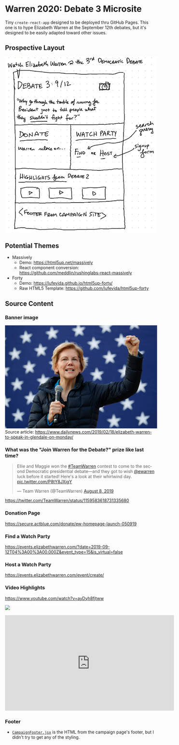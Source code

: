 # Warren 2020: Debate 3 Microsite

Tiny `create-react-app` designed to be deployed thru GitHub Pages.  This one is to hype Elizabeth Warren at the September 12th debates, but it's designed to be easily adapted toward other issues.

## Prospective Layout
![](./src/content/Layout-Sketch.png)

## Potential Themes
- Massively
  - Demo: https://html5up.net/massively
  - React component conversion: https://github.com/meddlin/rushinglabs-react-massively
- Forty
  - Demo: https://lufevida.github.io/html5up-forty/
  - Raw HTML5 Template: https://github.com/lufevida/html5up-forty

## Source Content

### Banner image
![](./src/content/warren-fist-raised.jpg)
Source article: https://www.dailynews.com/2019/02/18/elizabeth-warren-to-speak-in-glendale-on-monday/

### What was the "Join Warren for the Debate?" prize like last time?

<blockquote class="twitter-tweet" data-lang="en"><p lang="en" dir="ltr">Ellie and Maggie won the <a href="https://twitter.com/hashtag/TeamWarren?src=hash&amp;ref_src=twsrc%5Etfw">#TeamWarren</a> contest to come to the second Democratic presidential debate—and they got to wish <a href="https://twitter.com/ewarren?ref_src=twsrc%5Etfw">@ewarren</a> luck before it started! Here&#39;s a look at their whirlwind day. <a href="https://t.co/P8tY8JXigY">pic.twitter.com/P8tY8JXigY</a></p>&mdash; Team Warren (@TeamWarren) <a href="https://twitter.com/TeamWarren/status/1159583618731335680?ref_src=twsrc%5Etfw">August 8, 2019</a></blockquote>

https://twitter.com/TeamWarren/status/1159583618731335680

### Donation Page
https://secure.actblue.com/donate/ew-homepage-launch-050919

### Find a Watch Party
https://events.elizabethwarren.com/?date=2019-09-12T04%3A00%3A00.000Z&event_type=15&is_virtual=false

### Host a Watch Party
https://events.elizabethwarren.com/event/create/

### Video Highlights

https://www.youtube.com/watch?v=ayDyh8fjtww

![](https://www.youtube.com/watch?v=ayDyh8fjtww)

<iframe width="560" height="315" src="https://www.youtube.com/embed/ayDyh8fjtww?controls=0" frameborder="0" allow="accelerometer; autoplay; encrypted-media; gyroscope; picture-in-picture" allowfullscreen></iframe>

### Footer
- [`CampaignFooter.jsx`](./CampaignFooter.jsx) is the HTML from the campaign page's footer, but I didn't try to get any of the styling.
